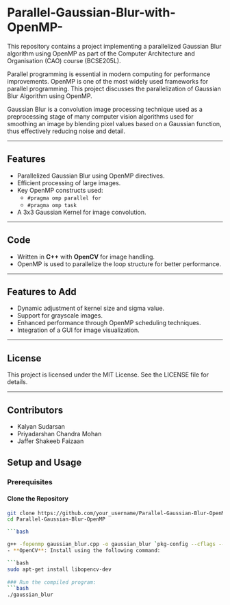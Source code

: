 # Parallel-Gaussian-Blur-with-OpenMP-
This repository contains a project implementing a parallelized Gaussian Blur algorithm using OpenMP as part of the Computer Architecture and Organisation (CAO) course (BCSE205L). 

Parallel programming is essential in modern computing for performance  improvements. OpenMP is one of the most widely used frameworks for  parallel programming. This project discusses the parallelization of Gaussian Blur Algorithm using OpenMP.  

Gaussian Blur is a convolution image processing technique used as a preprocessing stage of many computer vision algorithms used for smoothing an image by blending pixel values based on a Gaussian function, thus 
effectively reducing noise and detail. 

---

## Features  
- Parallelized Gaussian Blur using OpenMP directives.  
- Efficient processing of large images.  
- Key OpenMP constructs used:
  - `#pragma omp parallel for`  
  - `#pragma omp task`  
- A 3x3 Gaussian Kernel for image convolution.  

---

## Code  
- Written in **C++** with **OpenCV** for image handling.  
- OpenMP is used to parallelize the loop structure for better performance.  

---

## Features to Add
- Dynamic adjustment of kernel size and sigma value.
- Support for grayscale images.
- Enhanced performance through OpenMP scheduling techniques.
- Integration of a GUI for image visualization.

---

## License
This project is licensed under the MIT License. See the LICENSE file for details.

---

## Contributors
- Kalyan Sudarsan 
- Priyadarshan Chandra Mohan 
- Jaffer Shakeeb Faizaan 

## Setup and Usage  

### Prerequisites  
#### Clone the Repository
```bash
git clone https://github.com/your_username/Parallel-Gaussian-Blur-OpenMP.git
cd Parallel-Gaussian-Blur-OpenMP

```bash

g++ -fopenmp gaussian_blur.cpp -o gaussian_blur `pkg-config --cflags --libs opencv4`
- **OpenCV**: Install using the following command:  

```bash
sudo apt-get install libopencv-dev
  
### Run the compiled program:
```bash
./gaussian_blur


